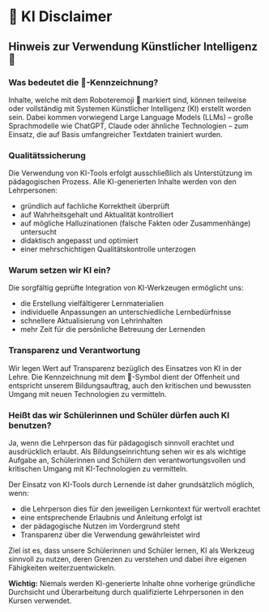 # 🤖 KI Disclaimer

## Hinweis zur Verwendung Künstlicher Intelligenz 🤖

### Was bedeutet die 🤖-Kennzeichnung?

Inhalte, welche mit dem Roboteremoji 🤖 markiert sind, können teilweise oder vollständig mit Systemen Künstlicher Intelligenz (KI) erstellt worden sein. Dabei kommen vorwiegend Large Language Models (LLMs) – große Sprachmodelle wie ChatGPT, Claude oder ähnliche Technologien – zum Einsatz, die auf Basis umfangreicher Textdaten trainiert wurden.

### Qualitätssicherung

Die Verwendung von KI-Tools erfolgt ausschließlich als Unterstützung im pädagogischen Prozess. Alle KI-generierten Inhalte werden von den Lehrpersonen:

- gründlich auf fachliche Korrektheit überprüft
- auf Wahrheitsgehalt und Aktualität kontrolliert
- auf mögliche Halluzinationen (falsche Fakten oder Zusammenhänge) untersucht
- didaktisch angepasst und optimiert
- einer mehrschichtigen Qualitätskontrolle unterzogen

### Warum setzen wir KI ein?

Die sorgfältig geprüfte Integration von KI-Werkzeugen ermöglicht uns:

- die Erstellung vielfältigerer Lernmaterialien
- individuelle Anpassungen an unterschiedliche Lernbedürfnisse
- schnellere Aktualisierung von Lehrinhalten
- mehr Zeit für die persönliche Betreuung der Lernenden

### Transparenz und Verantwortung

Wir legen Wert auf Transparenz bezüglich des Einsatzes von KI in der Lehre. Die Kennzeichnung mit dem 🤖-Symbol dient der Offenheit und entspricht unserem Bildungsauftrag, auch den kritischen und bewussten Umgang mit neuen Technologien zu vermitteln.

### Heißt das wir Schülerinnen und Schüler dürfen auch KI benutzen?

Ja, wenn die Lehrperson das für pädagogisch sinnvoll erachtet und ausdrücklich erlaubt. Als Bildungseinrichtung sehen wir es als wichtige Aufgabe an, Schülerinnen und Schülern den verantwortungsvollen und kritischen Umgang mit KI-Technologien zu vermitteln.

Der Einsatz von KI-Tools durch Lernende ist daher grundsätzlich möglich, wenn:

- die Lehrperson dies für den jeweiligen Lernkontext für wertvoll erachtet
- eine entsprechende Erlaubnis und Anleitung erfolgt ist
- der pädagogische Nutzen im Vordergrund steht
- Transparenz über die Verwendung gewährleistet wird

Ziel ist es, dass unsere Schülerinnen und Schüler lernen, KI als Werkzeug sinnvoll zu nutzen, deren Grenzen zu verstehen und dabei ihre eigenen Fähigkeiten weiterzuentwickeln.

**Wichtig:** Niemals werden KI-generierte Inhalte ohne vorherige gründliche Durchsicht und Überarbeitung durch qualifizierte Lehrpersonen in den Kursen verwendet.
